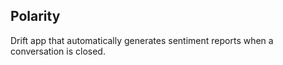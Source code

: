 Polarity
---

Drift app that automatically generates sentiment reports when a conversation is closed.